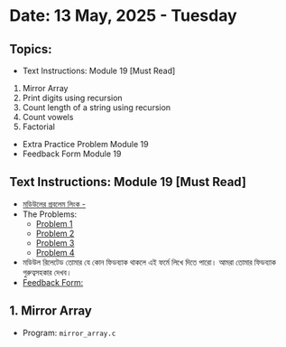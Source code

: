 # Date: 13 May, 2025 - Tuesday

## Topics:
- Text Instructions: Module 19 [Must Read]
1. Mirror Array
2. Print digits using recursion
3. Count length of a string using recursion
4. Count vowels
5. Factorial
- Extra Practice Problem Module 19
- Feedback Form Module 19

## Text Instructions: Module 19 [Must Read]
- [মডিউলের প্রবলেম লিংক -](https://docs.google.com/document/d/1xToszvGxaImhClKvkx4vpnhfXW6icqXkVL66D3hSNA8/edit?usp=sharing)
- The Problems:
    - [Problem 1](https://codeforces.com/group/MWSDmqGsZm/contest/219774/problem/W)
    - [Problem 2](https://codeforces.com/group/MWSDmqGsZm/contest/223339/problem/D)
    - [Problem 3](https://codeforces.com/group/MWSDmqGsZm/contest/223339/problem/I)
    - [Problem 4](https://codeforces.com/group/MWSDmqGsZm/contest/223339/problem/J)
- মডিউল রিলেটেড তোমার যে কোন ফিডব্যাক থাকলে এই ফর্মে লিখে দিতে পারো। আমরা তোমার ফিডব্যাক গুরুত্বসহকার দেখব।
- [Feedback Form:](https://forms.gle/DH5mjuGD1x2EZ4z29)

## 1. Mirror Array
- Program: `mirror_array.c`